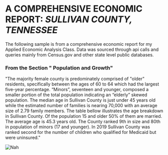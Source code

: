 # A COMPREHENSIVE ECONOMIC REPORT: *SULLIVAN COUNTY, TENNESSEE*
The following sample is from a comprehensive economic report for my Applied Economic Analysis Class. Data was sourced through api calls and queries mainly from Census.gov and other state level public databases.



### From the Section " Population and Growth" 

  "The majority female county is predominately comprised of "older" residents, specifically between the ages of 60 to 64 which had the largest five-year percentage. “Minors”, seventeen and younger, composed a smaller portion of the total population indicating an “elderly” skewed population. The median age in Sullivan County is just under 45 years old while the estimated number of families is nearing 70,000 with an average size of 2.79 family members. 
The table bellow illustrates the age breakdown in Sullivan County. Of the population 15 and older 50% of them are married. The average age is 45.3 years old. The County ranked 9th in size and 80th in population of minors (17 and younger). In 2019 Sullivan County was ranked second for the number of children who qualified for Medicaid but were uninsured."

![Nah](https://github.com/CTorresKnox/Technical-Portfolio/assets/144376690/333f7fa6-6c91-4159-9a29-aa3c3faf1265)
